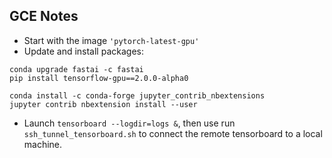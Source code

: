 GCE Notes
---------

- Start with the image `'pytorch-latest-gpu'`
- Update and install packages:

```
conda upgrade fastai -c fastai
pip install tensorflow-gpu==2.0.0-alpha0

conda install -c conda-forge jupyter_contrib_nbextensions
jupyter contrib nbextension install --user
```

- Launch `tensorboard --logdir=logs &`, then use
  run `ssh_tunnel_tensorboard.sh` to connect the remote tensorboard
  to a local machine.
